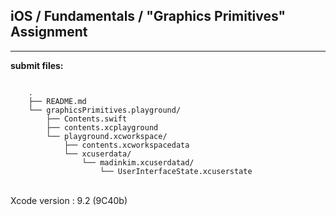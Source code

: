 ## iOS / Fundamentals / "Graphics Primitives" Assignment

----

**submit files:**<br />

```

    .
    ├── README.md
    └── graphicsPrimitives.playground/
        ├── Contents.swift
        ├── contents.xcplayground
        └── playground.xcworkspace/
            ├── contents.xcworkspacedata
            └── xcuserdata/
                └── madinkim.xcuserdatad/
                    └── UserInterfaceState.xcuserstate

```

<br />
Xcode version : 9.2 (9C40b)<br />
<br />
